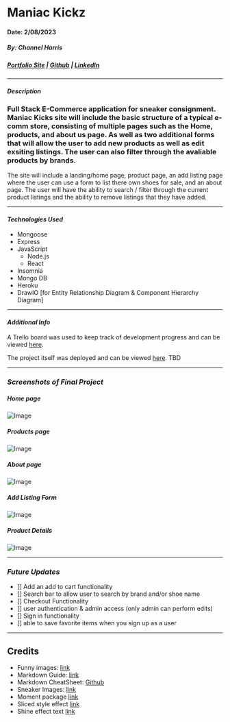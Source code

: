 # Maniac Kickz
#### Date: 2/08/2023
##### By: Channel Harris

##### [Portfolio Site](https://www.channelharris.com/) | [Github](https://github.com/NellyNel520) | [LinkedIn](https://www.linkedin.com/in/channelharris/)

***

#### ***Description***
### Full Stack E-Commerce application for sneaker consignment. Maniac Kicks site will include the basic structure of a typical e-comm store, consisting of multiple pages such as the Home, products, and about us page. As well as two additional forms that will allow the user to add new products as well as edit exsiting listings. The user can also filter through the avaliable products by brands. 

The site will include a landing/home page, product page, an add listing page where the user can use a form to list there own shoes for sale, and an about page. The user will have the ability to search / filter through the current product listings and the ability to remove listings that they have added. 

***

#### ***Technologies Used*** 
* Mongoose
* Express
* JavaScript
    * Node.js
    * React
* Insomnia 
* Mongo DB
* Heroku
* DrawIO [for Entity Relationship Diagram & Component Hierarchy Diagram]
***

#### ***Additional Info***
A Trello board was used to keep track of development progress and can be viewed [here](https://trello.com/b/W8Al6ab7/maniac-kicks).

The project itself was deployed and can be viewed [here](). TBD

***


### ***Screenshots of Final Project***

##### Home page
![Image](https://i.postimg.cc/gjVFXPgG/Screenshot-2023-02-17-at-12-05-00-PM.png)
##### Products page
![Image](https://i.postimg.cc/fLgVbp82/Screenshot-2023-02-17-at-12-17-01-PM.png)
##### About page
![Image](https://i.postimg.cc/4yg3LcxG/Screenshot-2023-02-17-at-12-17-10-PM.png)
##### Add Listing Form
![Image](https://i.postimg.cc/HsWYrdJ6/Screenshot-2023-02-17-at-12-17-22-PM.png)
##### Product Details
![Image](https://i.postimg.cc/QtsLvJ1f/Screenshot-2023-02-17-at-12-17-48-PM.png)

*** 
### ***Future Updates***
- [] Add an add to cart functionality 
- [] Search bar to allow user to search by brand and/or shoe name
- [] Checkout Functionality
- [] user authentication & admin access (only admin can perform edits)
- [] Sign in functionality 
- [] able to save favorite items when you sign up as a user


***
## Credits
* Funny images: [link]()
* Markdown Guide: [link]()
* Markdown CheatSheet: [Github]()
* Sneaker Images: [link](https://www.kicksonfire.com/)
* Moment package [link](https://momentjs.com/)
* Sliced style effect [link]( https://freefrontend.com/css-text-effects/)
* Shine effect  text [link](https://mdbootstrap.com/snippets/react/tomasz-makowski/4336373#css-tab-view)


